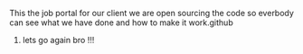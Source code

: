 This the job portal for our client we are open sourcing the code so everbody can see what we have done  and how to make it work.github 
1. lets go again bro !!!